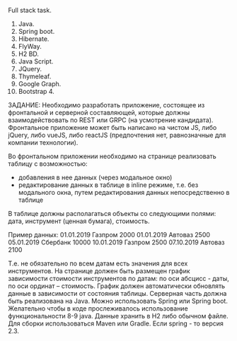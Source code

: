 Full stack task.

1. Java.
2. Spring boot.
3. Hibernate.
4. FlyWay.
5. H2 BD.
5. Java Script.
6. JQuery.
7. Thymeleaf.
8. Google Graph.
9. Bootstrap 4.

ЗАДАНИЕ:
Необходимо разработать приложение, состоящее из фронтальной и серверной составляющей, которые должны взаимодействовать по REST или GRPC (на усмотрение кандидата). Фронтальное приложение может быть написано на чистом JS, либо jQuery, либо vueJS, либо reactJS (предпочтения нет, равнозначные для компании технологии).

Во фронтальном приложении необходимо на странице реализовать таблицу с возможностью:
- добавления в нее данных (через модальное окно)
- редактирование данных в таблице в inline режиме, т.е. без модального окна, путем редактирования данных непосредственно в таблице

В таблице должны располагаться объекты со следующими полями: дата, инструмент (ценная бумага), стоимость.

Пример данных:
01.01.2019    Газпром    2000
01.01.2019    Автоваз    2500
05.01.2019    Сбербанк   10000
10.01.2019    Газпром    2500
07.10.2019    Автоваз    2100

Т.е. не обязательно по всем датам есть значения для всех инструментов.
На странице должен быть размещен график зависимости стоимости инструментов по датам: по оси абсцисс - даты, по оси ординат – стоимость.
График должен автоматически обновлять данные в зависимости от состояния таблицы.
Серверная часть должна быть реализована на Java. Можно использовать Spring или Spring boot. Желательно чтобы в коде прослеживалось использование функциональности 8-9 java. Данные хранить в H2 либо обычном файле. Для сборки использоваться Maven или Gradle. Если spring - то версия 2.3.
